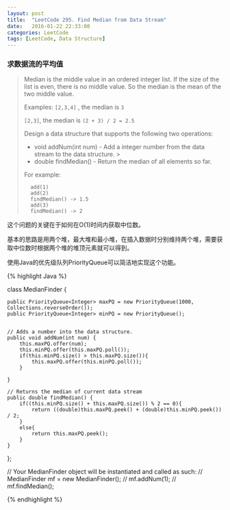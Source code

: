 ```yaml
---
layout: post
title:  "LeetCode 295. Find Median from Data Stream"
date:   2016-01-22 22:33:00
categories: LeetCode
tags: [LeetCode, Data Structure]
---
```


### 求数据流的平均值

>Median is the middle value in an ordered integer list. If the size of the list is even, there is no middle value. So the median is the mean of the two middle value.
>
>Examples: 
>`[2,3,4]` , the median is `3`
>
>`[2,3]`, the median is `(2 + 3) / 2 = 2.5`
>
>Design a data structure that supports the following two operations:
>
> * void addNum(int num) - Add a integer number from the data stream to the data structure. >   
> * double findMedian() - Return the median of all elements so far.
>
>For example:    
>
>       add(1)    
>       add(2)    
>       findMedian() -> 1.5    
>       add(3)    
>       findMedian() -> 2    
>


这个问题的关键在于如何在O(1)时间内获取中位数。 

基本的思路是用两个堆，最大堆和最小堆，在插入数据时分别维持两个堆，需要获取中位数时根据两个堆的堆顶元素就可以得到。

使用Java的优先级队列PriorityQueue可以简洁地实现这个功能。

{% highlight Java %}

class MedianFinder {

    public PriorityQueue<Integer> maxPQ = new PriorityQueue(1000, Collections.reverseOrder());
    public PriorityQueue<Integer> minPQ = new PriorityQueue();
    

    // Adds a number into the data structure.
    public void addNum(int num) {
        this.maxPQ.offer(num);
        this.minPQ.offer(this.maxPQ.poll());
        if(this.minPQ.size() > this.maxPQ.size()){
            this.maxPQ.offer(this.minPQ.poll());
        }
        
    }

    // Returns the median of current data stream
    public double findMedian() {
        if((this.minPQ.size() + this.maxPQ.size()) % 2 == 0){
            return ((double)this.maxPQ.peek() + (double)this.minPQ.peek()) / 2;
        }
        else{
            return this.maxPQ.peek();
        }
    }
};

// Your MedianFinder object will be instantiated and called as such:
// MedianFinder mf = new MedianFinder();
// mf.addNum(1);
// mf.findMedian();

{% endhighlight %}
